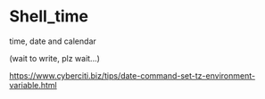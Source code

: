 # Shell_time
time, date and calendar

(wait to write, plz wait...)

https://www.cyberciti.biz/tips/date-command-set-tz-environment-variable.html
